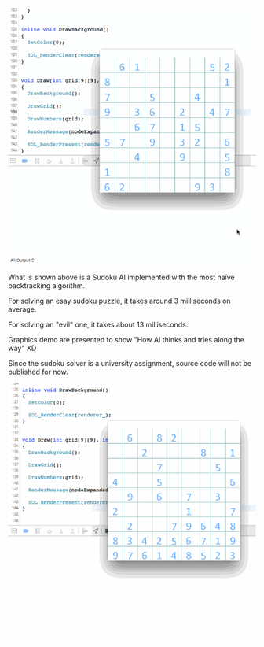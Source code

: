 ![demo](demo/ez.gif)


What is shown above is a Sudoku AI implemented with the most naïve backtracking algorithm.

For solving an esay sudoku puzzle, it takes around 3 milliseconds on average.

For solving an "evil" one, it takes about 13 milliseconds.

Graphics demo are presented to show "How AI thinks and tries along the way" XD

Since the sudoku solver is a university assignment, source code will not be published for now.



![demo](demo/evil.gif)

